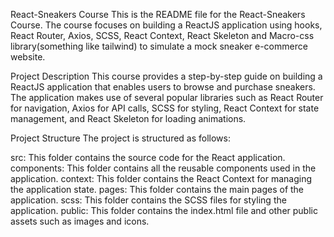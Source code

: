 React-Sneakers Course
This is the README file for the React-Sneakers Course. The course focuses on building a ReactJS application using hooks, React Router, Axios, SCSS, React Context, React Skeleton and Macro-css library(something like tailwind) to simulate a mock sneaker e-commerce website.

Project Description
This course provides a step-by-step guide on building a ReactJS application that enables users to browse and purchase sneakers. The application makes use of several popular libraries such as React Router for navigation, Axios for API calls, SCSS for styling, React Context for state management, and React Skeleton for loading animations.

Project Structure
The project is structured as follows:

src: This folder contains the source code for the React application.
components: This folder contains all the reusable components used in the application.
context: This folder contains the React Context for managing the application state.
pages: This folder contains the main pages of the application.
scss: This folder contains the SCSS files for styling the application.
public: This folder contains the index.html file and other public assets such as images and icons.
